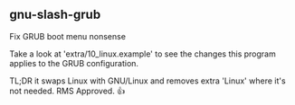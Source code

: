 ## gnu-slash-grub
Fix GRUB boot menu nonsense

Take a look at 'extra/10_linux.example' to see the changes this program applies to the GRUB configuration.

TL;DR it swaps Linux with GNU/Linux and removes extra 'Linux' where it's not needed. RMS Approved. :thumbsup:
